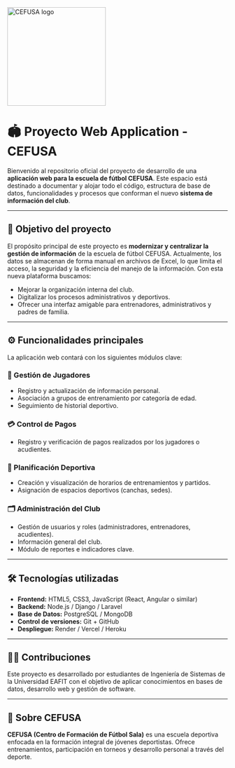 <img width="225" height="225" alt="CEFUSA logo" src="https://github.com/user-attachments/assets/b3e968d0-2c5e-4fab-9d7e-3790ea6cb518" />


# 🏟️ Proyecto Web Application - CEFUSA

Bienvenido al repositorio oficial del proyecto de desarrollo de una **aplicación web para la escuela de fútbol CEFUSA**. Este espacio está destinado a documentar y alojar todo el código, estructura de base de datos, funcionalidades y procesos que conforman el nuevo **sistema de información del club**.

---

## 📌 Objetivo del proyecto

El propósito principal de este proyecto es **modernizar y centralizar la gestión de información** de la escuela de fútbol CEFUSA. Actualmente, los datos se almacenan de forma manual en archivos de Excel, lo que limita el acceso, la seguridad y la eficiencia del manejo de la información. Con esta nueva plataforma buscamos:

- Mejorar la organización interna del club.
- Digitalizar los procesos administrativos y deportivos.
- Ofrecer una interfaz amigable para entrenadores, administrativos y padres de familia.

---

## ⚙️ Funcionalidades principales
    
La aplicación web contará con los siguientes módulos clave:

### 👥 Gestión de Jugadores
- Registro y actualización de información personal.
- Asociación a grupos de entrenamiento por categoría de edad.
- Seguimiento de historial deportivo.

### 💳 Control de Pagos
- Registro y verificación de pagos realizados por los jugadores o acudientes.

### 📅 Planificación Deportiva
- Creación y visualización de horarios de entrenamientos y partidos.
- Asignación de espacios deportivos (canchas, sedes).

### 🗂️ Administración del Club
- Gestión de usuarios y roles (administradores, entrenadores, acudientes).
- Información general del club.
- Módulo de reportes e indicadores clave.

---

## 🛠️ Tecnologías utilizadas

- **Frontend:** HTML5, CSS3, JavaScript (React, Angular o similar)
- **Backend:** Node.js / Django / Laravel
- **Base de Datos:** PostgreSQL / MongoDB
- **Control de versiones:** Git + GitHub
- **Despliegue:** Render / Vercel / Heroku

---

## 👨‍💻 Contribuciones

Este proyecto es desarrollado por estudiantes de Ingeniería de Sistemas de la Universidad EAFIT con el objetivo de aplicar conocimientos en bases de datos, desarrollo web y gestión de software.

---

## 📌 Sobre CEFUSA

**CEFUSA (Centro de Formación de Fútbol Sala)** es una escuela deportiva enfocada en la formación integral de jóvenes deportistas. Ofrece entrenamientos, participación en torneos y desarrollo personal a través del deporte.
